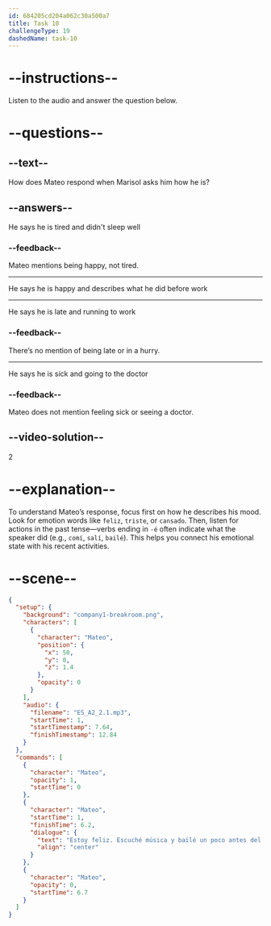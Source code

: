 ```yaml
---
id: 684205cd204a062c30a500a7
title: Task 10
challengeType: 19
dashedName: task-10
---
```


<!-- (Audio) Mateo: Estoy feliz. Escuché música y bailé un poco antes del trabajo. -->

# --instructions--

Listen to the audio and answer the question below.

# --questions--

## --text--

How does Mateo respond when Marisol asks him how he is?

## --answers--

He says he is tired and didn't sleep well

### --feedback--

Mateo mentions being happy, not tired.

---

He says he is happy and describes what he did before work

---

He says he is late and running to work

### --feedback--

There’s no mention of being late or in a hurry.

---

He says he is sick and going to the doctor

### --feedback--

Mateo does not mention feeling sick or seeing a doctor.

## --video-solution--

2

# --explanation--

To understand Mateo’s response, focus first on how he describes his mood. Look for emotion words like `feliz`, `triste`, or `cansado`. Then, listen for actions in the past tense—verbs ending in `-é` often indicate what the speaker did (e.g., `comí`, `salí`, `bailé`). This helps you connect his emotional state with his recent activities.

# --scene--

```json
{
  "setup": {
    "background": "company1-breakroom.png",
    "characters": [
      {
        "character": "Mateo",
        "position": {
          "x": 50,
          "y": 0,
          "z": 1.4
        },
        "opacity": 0
      }
    ],
    "audio": {
      "filename": "ES_A2_2.1.mp3",
      "startTime": 1,
      "startTimestamp": 7.64,
      "finishTimestamp": 12.84
    }
  },
  "commands": [
    {
      "character": "Mateo",
      "opacity": 1,
      "startTime": 0
    },
    {
      "character": "Mateo",
      "startTime": 1,
      "finishTime": 6.2,
      "dialogue": {
        "text": "Estoy feliz. Escuché música y bailé un poco antes del trabajo.",
        "align": "center"
      }
    },
    {
      "character": "Mateo",
      "opacity": 0,
      "startTime": 6.7
    }
  ]
}
```
